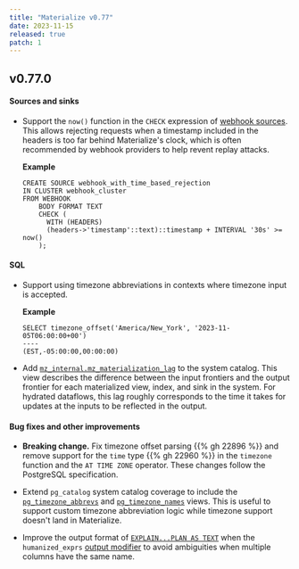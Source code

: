 ```yaml
---
title: "Materialize v0.77"
date: 2023-11-15
released: true
patch: 1
---
```


## v0.77.0

#### Sources and sinks

* Support the `now()` function in the `CHECK` expression of [webhook sources](/sql/create-source/webhook/).
  This allows rejecting requests when a timestamp included in the headers is too
  far behind Materialize's clock, which is often recommended by webhook providers to
  help revent replay attacks.

  **Example**

  ```mzsql
  CREATE SOURCE webhook_with_time_based_rejection
  IN CLUSTER webhook_cluster
  FROM WEBHOOK
	  BODY FORMAT TEXT
	  CHECK (
	    WITH (HEADERS)
	    (headers->'timestamp'::text)::timestamp + INTERVAL '30s' >= now()
	  );
  ```

#### SQL

* Support using timezone abbreviations in contexts where timezone input is accepted.

  **Example**

  ```mzsql
  SELECT timezone_offset('America/New_York', '2023-11-05T06:00:00+00')
  ----
  (EST,-05:00:00,00:00:00)
  ```

* Add [`mz_internal.mz_materialization_lag`](/sql/system-catalog/mz_internal/#mz_materialization_lag)
  to the system catalog. This view describes the difference between the input
  frontiers and the output frontier for each materialized view, index, and sink
  in the system. For hydrated dataflows, this lag roughly corresponds to the time
  it takes for updates at the inputs to be reflected in the output.

#### Bug fixes and other improvements

* **Breaking change.** Fix timezone offset parsing {{% gh 22896 %}} and remove
    support for the `time` type {{% gh 22960 %}} in the `timezone` function
    and the `AT TIME ZONE` operator. These changes follow the PostgreSQL
    specification.

* Extend `pg_catalog` system catalog coverage to include the
  [`pg_timezone_abbrevs`](https://www.postgresql.org/docs/current/view-pg-timezone-abbrevs.html) and [`pg_timezone_names`](https://www.postgresql.org/docs/current/view-pg-timezone-names.html) views.
  This is useful to support custom timezone abbreviation logic while timezone
  support doesn't land in Materialize.

* Improve the output format of [`EXPLAIN...PLAN AS TEXT`](/sql/explain-plan/) when the `humanized_exprs`
  [output modifier](/sql/explain-plan/#output-modifiers) to avoid ambiguities when
  multiple columns have the same name.
